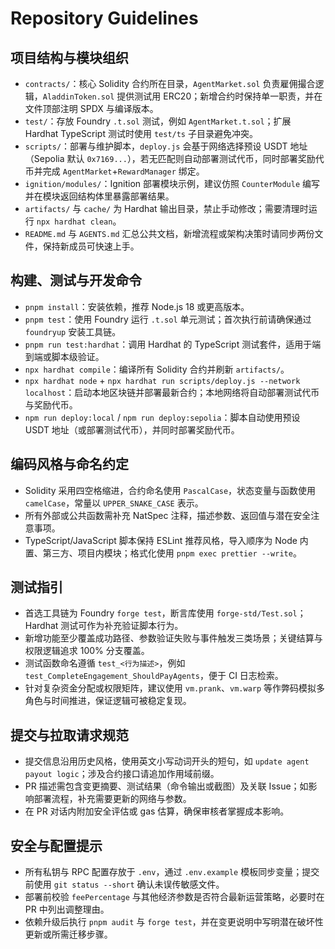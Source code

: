# Repository Guidelines

## 项目结构与模块组织

- `contracts/`：核心 Solidity 合约所在目录，`AgentMarket.sol` 负责雇佣撮合逻辑，`AladdinToken.sol` 提供测试用 ERC20；新增合约时保持单一职责，并在文件顶部注明 SPDX 与编译版本。
- `test/`：存放 Foundry `.t.sol` 测试，例如 `AgentMarket.t.sol`；扩展 Hardhat TypeScript 测试时使用 `test/ts` 子目录避免冲突。
- `scripts/`：部署与维护脚本，`deploy.js` 会基于网络选择预设 USDT 地址（Sepolia 默认 `0x7169...`），若无匹配则自动部署测试代币，同时部署奖励代币并完成 `AgentMarket`+`RewardManager` 绑定。
- `ignition/modules/`：Ignition 部署模块示例，建议仿照 `CounterModule` 编写并在模块返回结构体里暴露部署结果。
- `artifacts/` 与 `cache/` 为 Hardhat 输出目录，禁止手动修改；需要清理时运行 `npx hardhat clean`。
- `README.md` 与 `AGENTS.md` 汇总公共文档，新增流程或架构决策时请同步两份文件，保持新成员可快速上手。

## 构建、测试与开发命令

- `pnpm install`：安装依赖，推荐 Node.js 18 或更高版本。
- `pnpm test`：使用 Foundry 运行 `.t.sol` 单元测试；首次执行前请确保通过 `foundryup` 安装工具链。
- `pnpm run test:hardhat`：调用 Hardhat 的 TypeScript 测试套件，适用于端到端或脚本级验证。
- `npx hardhat compile`：编译所有 Solidity 合约并刷新 `artifacts/`。
- `npx hardhat node` + `npx hardhat run scripts/deploy.js --network localhost`：启动本地区块链并部署最新合约；本地网络将自动部署测试代币与奖励代币。
- `npm run deploy:local` / `npm run deploy:sepolia`：脚本自动使用预设 USDT 地址（或部署测试代币），并同时部署奖励代币。

## 编码风格与命名约定

- Solidity 采用四空格缩进，合约命名使用 `PascalCase`，状态变量与函数使用 `camelCase`，常量以 `UPPER_SNAKE_CASE` 表示。
- 所有外部或公共函数需补充 NatSpec 注释，描述参数、返回值与潜在安全注意事项。
- TypeScript/JavaScript 脚本保持 ESLint 推荐风格，导入顺序为 Node 内置、第三方、项目内模块；格式化使用 `pnpm exec prettier --write`。

## 测试指引

- 首选工具链为 Foundry `forge test`，断言库使用 `forge-std/Test.sol`；Hardhat 测试可作为补充验证脚本行为。
- 新增功能至少覆盖成功路径、参数验证失败与事件触发三类场景；关键结算与权限逻辑追求 100% 分支覆盖。
- 测试函数命名遵循 `test_<行为描述>`，例如 `test_CompleteEngagement_ShouldPayAgents`，便于 CI 日志检索。
- 针对复杂资金分配或权限矩阵，建议使用 `vm.prank`、`vm.warp` 等作弊码模拟多角色与时间推进，保证逻辑可被稳定复现。

## 提交与拉取请求规范

- 提交信息沿用历史风格，使用英文小写动词开头的短句，如 `update agent payout logic`；涉及合约接口请追加作用域前缀。
- PR 描述需包含变更摘要、测试结果（命令输出或截图）及关联 Issue；如影响部署流程，补充需要更新的网络与参数。
- 在 PR 对话内附加安全评估或 gas 估算，确保审核者掌握成本影响。

## 安全与配置提示

- 所有私钥与 RPC 配置存放于 `.env`，通过 `.env.example` 模板同步变量；提交前使用 `git status --short` 确认未误传敏感文件。
- 部署前校验 `feePercentage` 与其他经济参数是否符合最新运营策略，必要时在 PR 中列出调整理由。
- 依赖升级后执行 `pnpm audit` 与 `forge test`，并在变更说明中写明潜在破坏性更新或所需迁移步骤。
